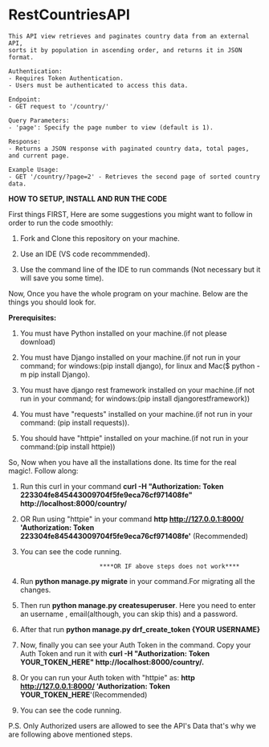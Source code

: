 # RestCountriesAPI
    This API view retrieves and paginates country data from an external API,
    sorts it by population in ascending order, and returns it in JSON format.

    Authentication:
    - Requires Token Authentication.
    - Users must be authenticated to access this data.

    Endpoint:
    - GET request to '/country/'

    Query Parameters:
    - 'page': Specify the page number to view (default is 1).
    
    Response:
    - Returns a JSON response with paginated country data, total pages, and current page.

    Example Usage:
    - GET '/country/?page=2' - Retrieves the second page of sorted country data.

     

****HOW TO SETUP, INSTALL AND RUN THE CODE****

First things FIRST, Here are some suggestions you might want to follow in order to run the code smoothly:

1.  Fork and Clone this repository on your machine.
  
2.  Use an IDE (VS code recommmended).

3.  Use the command line of the IDE to run commands (Not necessary but it will save you some time).

Now, Once you have the whole program on your machine. Below are the things you should look for.

**Prerequisites:**


1. You must have Python installed on your machine.(if not please download)

2. You must have Django installed on your machine.(if not run in your command; for windows:(pip install django), for linux 
   and Mac($ python -m pip install Django).

3. You must have django rest framework installed on your machine.(if not run in your command; for windows:(pip install 
   djangorestframework))

4. You must have "requests" installed on your machine.(if not run in your command: (pip install requests)).

5. You should have "httpie" installed on your machine.(if not run in your command:(pip install httpie))

So, Now when you have all the installations done. Its time for the real magic!. Follow along:

1.  Run this curl in your command **curl -H "Authorization: Token 223304fe845443009704f5fe9eca76cf971408fe" 
    http://localhost:8000/country/**

2.  OR Run using "httpie" in your command **http  http://127.0.0.1:8000/ 'Authorization: Token 
    223304fe845443009704f5fe9eca76cf971408fe'** (Recommended)

3.  You can see the code running.

                              ****OR IF above steps does not work****

1.  Run **python manage.py migrate** in your command.For migrating all the changes.

2.  Then run **python manage.py createsuperuser**. Here you need to enter an username , email(although, you can skip this) 
    and a password.

3.  After that run **python manage.py drf_create_token {YOUR USERNAME}**

4.  Now, finally you can see your Auth Token in the command. Copy your Auth Token and run it with **curl -H "Authorization: Token 
    YOUR_TOKEN_HERE" http://localhost:8000/country/.**
 
5.  Or you can run your Auth token with "httpie" as:  **http  http://127.0.0.1:8000/ 'Authorization: Token YOUR_TOKEN_HERE**'(Recommended)

6.  You can see the code running.


P.S. Only Authorized users are allowed to see the API's Data that's why we are following above mentioned steps.
